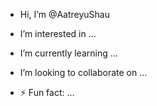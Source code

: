 - Hi, I’m @AatreyuShau
- I’m interested in ...
- I’m currently learning ...
- I’m looking to collaborate on ...







- ⚡ Fun fact: ...
<!---
AatreyuShau/AatreyuShau is a ✨ special ✨ repository because its `README.md` (this file) appears on your GitHub profile.
You can click the Preview link to take a look at your changes.
--->
